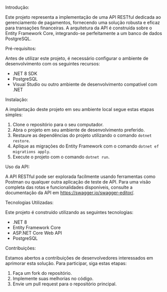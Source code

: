 Introdução:

Este projeto representa a implementação de uma API RESTful dedicada ao gerenciamento de pagamentos, fornecendo uma solução robusta e eficaz para transações financeiras. A arquitetura da API é construída sobre o Entity Framework Core, integrando-se perfeitamente a um banco de dados PostgreSQL.

Pré-requisitos:

Antes de utilizar este projeto, é necessário configurar o ambiente de desenvolvimento com os seguintes recursos:

- .NET 8 SDK
- PostgreSQL
- Visual Studio ou outro ambiente de desenvolvimento compatível com .NET

Instalação:

A implantação deste projeto em seu ambiente local segue estas etapas simples:

1. Clone o repositório para o seu computador.
2. Abra o projeto em seu ambiente de desenvolvimento preferido.
3. Restaure as dependências do projeto utilizando o comando `dotnet restore`.
4. Aplique as migrações do Entity Framework com o comando `dotnet ef migrations apply`.
5. Execute o projeto com o comando `dotnet run`.

Uso da API:

A API RESTful pode ser explorada facilmente usando ferramentas como Postman ou qualquer outra aplicação de teste de API. Para uma visão completa das rotas e funcionalidades disponíveis, consulte a documentação da API em https://swagger.io/swagger-editor/.

Tecnologias Utilizadas:

Este projeto é construído utilizando as seguintes tecnologias:

- .NET 8
- Entity Framework Core
- ASP.NET Core Web API
- PostgreSQL

Contribuições:

Estamos abertos a contribuições de desenvolvedores interessados em aprimorar esta solução. Para participar, siga estas etapas:

1. Faça um fork do repositório.
2. Implemente suas melhorias no código.
3. Envie um pull request para o repositório principal.